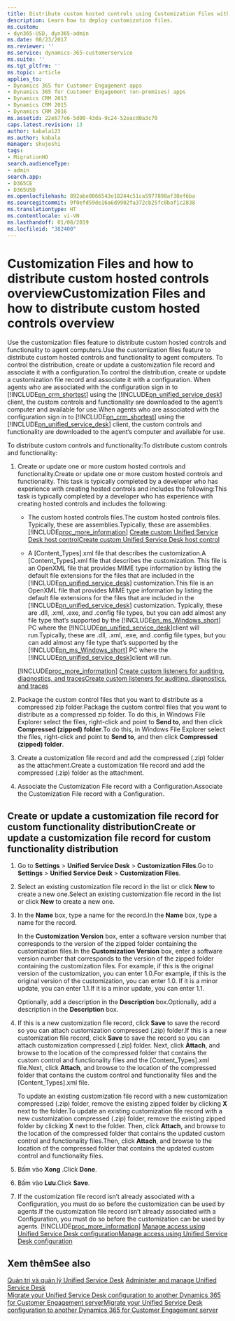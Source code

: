```yaml
---
title: Distribute custom hosted controls using Customization Files with Unified Service Desk for Dynamics 365 for Customer Engagement apps | MicrosoftDocs
description: Learn how to deploy customization files.
ms.custom:
- dyn365-USD, dyn365-admin
ms.date: 08/23/2017
ms.reviewer: ''
ms.service: dynamics-365-customerservice
ms.suite: ''
ms.tgt_pltfrm: ''
ms.topic: article
applies_to:
- Dynamics 365 for Customer Engagement apps
- Dynamics 365 for Customer Engagement (on-premises) apps
- Dynamics CRM 2013
- Dynamics CRM 2015
- Dynamics CRM 2016
ms.assetid: 22e677e6-5d00-43da-9c24-52eacd0a3c70
caps.latest.revision: 13
author: kabala123
ms.author: kabala
manager: shujoshi
tags:
- MigrationHO
search.audienceType:
- admin
search.app:
- D365CE
- D365USD
ms.openlocfilehash: 892abe0066543e18244c51ca5977898af30ef6ba
ms.sourcegitcommit: 9f0efd59de16a6d9902fa372cb25fc0baf1c2838
ms.translationtype: HT
ms.contentlocale: vi-VN
ms.lasthandoff: 01/08/2019
ms.locfileid: "382400"
---
```

# <a name="customization-files-and-how-to-distribute-custom-hosted-controls-overview"></a><span data-ttu-id="d02ba-103">Customization Files and how to distribute custom hosted controls overview</span><span class="sxs-lookup"><span data-stu-id="d02ba-103">Customization Files and how to distribute custom hosted controls overview</span></span>
<span data-ttu-id="d02ba-104">Use the customization files feature to distribute custom hosted controls and functionality to agent computers.</span><span class="sxs-lookup"><span data-stu-id="d02ba-104">Use the customization files feature to distribute custom hosted controls and functionality to agent computers.</span></span> <span data-ttu-id="d02ba-105">To control the distribution, create or update a customization file record and associate it with a configuration.</span><span class="sxs-lookup"><span data-stu-id="d02ba-105">To control the distribution, create or update a customization file record and associate it with a configuration.</span></span> <span data-ttu-id="d02ba-106">When agents who are associated with the configuration sign in to [!INCLUDE[pn_crm_shortest](../../includes/pn-crm-shortest.md)] using the [!INCLUDE[pn_unified_service_desk](../../includes/pn-unified-service-desk.md)] client, the custom controls and functionality are downloaded to the agent’s computer and available for use.</span><span class="sxs-lookup"><span data-stu-id="d02ba-106">When agents who are associated with the configuration sign in to [!INCLUDE[pn_crm_shortest](../../includes/pn-crm-shortest.md)] using the [!INCLUDE[pn_unified_service_desk](../../includes/pn-unified-service-desk.md)] client, the custom controls and functionality are downloaded to the agent’s computer and available for use.</span></span>  
  
 <span data-ttu-id="d02ba-107">To distribute custom controls and functionality:</span><span class="sxs-lookup"><span data-stu-id="d02ba-107">To distribute custom controls and functionality:</span></span>  
  
1. <span data-ttu-id="d02ba-108">Create or update one or more custom hosted controls and functionality.</span><span class="sxs-lookup"><span data-stu-id="d02ba-108">Create or update one or more custom hosted controls and functionality.</span></span> <span data-ttu-id="d02ba-109">This task is typically completed by a developer who has experience with creating hosted controls and includes the following:</span><span class="sxs-lookup"><span data-stu-id="d02ba-109">This task is typically completed by a developer who has experience with creating hosted controls and includes the following:</span></span>  
  
   - <span data-ttu-id="d02ba-110">The custom hosted controls files.</span><span class="sxs-lookup"><span data-stu-id="d02ba-110">The custom hosted controls files.</span></span> <span data-ttu-id="d02ba-111">Typically, these are assemblies.</span><span class="sxs-lookup"><span data-stu-id="d02ba-111">Typically, these are assemblies.</span></span> [!INCLUDE[proc_more_information](../../includes/proc-more-information.md)] <span data-ttu-id="d02ba-112">[Create custom Unified Service Desk host control](../../unified-service-desk/walkthrough-create-custom-hosted-control-for-unified-service-desk.md)</span><span class="sxs-lookup"><span data-stu-id="d02ba-112">[Create custom Unified Service Desk host control](../../unified-service-desk/walkthrough-create-custom-hosted-control-for-unified-service-desk.md)</span></span>  
  
   - <span data-ttu-id="d02ba-113">A [Content_Types].xml file that describes the customization.</span><span class="sxs-lookup"><span data-stu-id="d02ba-113">A [Content_Types].xml file that describes the customization.</span></span> <span data-ttu-id="d02ba-114">This file is an OpenXML file that provides MIME type information by listing the default file extensions for the files that are included in the [!INCLUDE[pn_unified_service_desk](../../includes/pn-unified-service-desk.md)] customization.</span><span class="sxs-lookup"><span data-stu-id="d02ba-114">This file is an OpenXML file that provides MIME type information by listing the default file extensions for the files that are included in the [!INCLUDE[pn_unified_service_desk](../../includes/pn-unified-service-desk.md)] customization.</span></span> <span data-ttu-id="d02ba-115">Typically, these are .dll, .xml, .exe, and .config file types, but you can add almost any file type that’s supported by the [!INCLUDE[pn_ms_Windows_short](../../includes/pn-ms-windows-short.md)] PC where the [!INCLUDE[pn_unified_service_desk](../../includes/pn-unified-service-desk.md)]client will run.</span><span class="sxs-lookup"><span data-stu-id="d02ba-115">Typically, these are .dll, .xml, .exe, and .config file types, but you can add almost any file type that’s supported by the [!INCLUDE[pn_ms_Windows_short](../../includes/pn-ms-windows-short.md)] PC where the [!INCLUDE[pn_unified_service_desk](../../includes/pn-unified-service-desk.md)]client will run.</span></span>  
  
   [!INCLUDE[proc_more_information](../../includes/proc-more-information.md)] <span data-ttu-id="d02ba-116">[Create custom listeners for auditing, diagnostics, and traces](../../unified-service-desk/create-custom-listeners-auditing-diagnostics-traces.md)</span><span class="sxs-lookup"><span data-stu-id="d02ba-116">[Create custom listeners for auditing, diagnostics, and traces](../../unified-service-desk/create-custom-listeners-auditing-diagnostics-traces.md)</span></span>  
  
2. <span data-ttu-id="d02ba-117">Package the custom control files that you want to distribute as a compressed zip folder.</span><span class="sxs-lookup"><span data-stu-id="d02ba-117">Package the custom control files that you want to distribute as a compressed zip folder.</span></span> <span data-ttu-id="d02ba-118">To do this, in Windows File Explorer select the files, right-click and point to **Send to**, and then click **Compressed (zipped) folder**.</span><span class="sxs-lookup"><span data-stu-id="d02ba-118">To do this, in Windows File Explorer select the files, right-click and point to **Send to**, and then click **Compressed (zipped) folder**.</span></span>  
  
3. <span data-ttu-id="d02ba-119">Create a customization file record and add the compressed (.zip) folder as the attachment.</span><span class="sxs-lookup"><span data-stu-id="d02ba-119">Create a customization file record and add the compressed (.zip) folder as the attachment.</span></span>  
  
4. <span data-ttu-id="d02ba-120">Associate the Customization File record with a Configuration.</span><span class="sxs-lookup"><span data-stu-id="d02ba-120">Associate the Customization File record with a Configuration.</span></span>  
  
## <a name="create-or-update-a-customization-file-record-for-custom-functionality-distribution"></a><span data-ttu-id="d02ba-121">Create or update a customization file record for custom functionality distribution</span><span class="sxs-lookup"><span data-stu-id="d02ba-121">Create or update a customization file record for custom functionality distribution</span></span>  
  
1. <span data-ttu-id="d02ba-122">Go to **Settings** > **Unified Service Desk** > **Customization Files**.</span><span class="sxs-lookup"><span data-stu-id="d02ba-122">Go to **Settings** > **Unified Service Desk** > **Customization Files**.</span></span>  
  
2. <span data-ttu-id="d02ba-123">Select an existing customization file record in the list or click **New** to create a new one.</span><span class="sxs-lookup"><span data-stu-id="d02ba-123">Select an existing customization file record in the list or click **New** to create a new one.</span></span>  
  
3. <span data-ttu-id="d02ba-124">In the **Name** box, type a name for the record.</span><span class="sxs-lookup"><span data-stu-id="d02ba-124">In the **Name** box, type a name for the record.</span></span>  
  
    <span data-ttu-id="d02ba-125">In the **Customization Version** box, enter a software version number that corresponds to the version of the zipped folder containing the customization files.</span><span class="sxs-lookup"><span data-stu-id="d02ba-125">In the **Customization Version** box, enter a software version number that corresponds to the version of the zipped folder containing the customization files.</span></span> <span data-ttu-id="d02ba-126">For example, if this is the original version of the customization, you can enter 1.0.</span><span class="sxs-lookup"><span data-stu-id="d02ba-126">For example, if this is the original version of the customization, you can enter 1.0.</span></span> <span data-ttu-id="d02ba-127">If it is a minor update, you can enter 1.1.</span><span class="sxs-lookup"><span data-stu-id="d02ba-127">If it is a minor update, you can enter 1.1.</span></span>  
  
    <span data-ttu-id="d02ba-128">Optionally, add a description in the **Description** box.</span><span class="sxs-lookup"><span data-stu-id="d02ba-128">Optionally, add a description in the **Description** box.</span></span>  
  
4. <span data-ttu-id="d02ba-129">If this is a new customization file record, click **Save** to save the record so you can attach customization compressed (.zip) folder.</span><span class="sxs-lookup"><span data-stu-id="d02ba-129">If this is a new customization file record, click **Save** to save the record so you can attach customization compressed (.zip) folder.</span></span> <span data-ttu-id="d02ba-130">Next, click **Attach**, and browse to the location of the compressed folder that contains the custom control and functionality files and the [Content_Types].xml file.</span><span class="sxs-lookup"><span data-stu-id="d02ba-130">Next, click **Attach**, and browse to the location of the compressed folder that contains the custom control and functionality files and the [Content_Types].xml file.</span></span>  
  
    <span data-ttu-id="d02ba-131">To update an existing customization file record with a new customization compressed (.zip) folder, remove the existing zipped folder by clicking **X** next to the folder.</span><span class="sxs-lookup"><span data-stu-id="d02ba-131">To update an existing customization file record with a new customization compressed (.zip) folder, remove the existing zipped folder by clicking **X** next to the folder.</span></span> <span data-ttu-id="d02ba-132">Then, click **Attach**, and browse to the location of the compressed folder that contains the updated custom control and functionality files.</span><span class="sxs-lookup"><span data-stu-id="d02ba-132">Then, click **Attach**, and browse to the location of the compressed folder that contains the updated custom control and functionality files.</span></span>  
  
5. <span data-ttu-id="d02ba-133">Bấm vào **Xong** .</span><span class="sxs-lookup"><span data-stu-id="d02ba-133">Click **Done**.</span></span>  
  
6. <span data-ttu-id="d02ba-134">Bấm vào **Lưu**.</span><span class="sxs-lookup"><span data-stu-id="d02ba-134">Click **Save**.</span></span>  
  
7. <span data-ttu-id="d02ba-135">If the customization file record isn’t already associated with a Configuration, you must do so before the customization can be used by agents.</span><span class="sxs-lookup"><span data-stu-id="d02ba-135">If the customization file record isn’t already associated with a Configuration, you must do so before the customization can be used by agents.</span></span> [!INCLUDE[proc_more_information](../../includes/proc-more-information.md)] <span data-ttu-id="d02ba-136">[Manage access using Unified Service Desk configuration](../../unified-service-desk/admin/manage-access-using-unified-service-desk-configuration.md)</span><span class="sxs-lookup"><span data-stu-id="d02ba-136">[Manage access using Unified Service Desk configuration](../../unified-service-desk/admin/manage-access-using-unified-service-desk-configuration.md)</span></span>  
  
## <a name="see-also"></a><span data-ttu-id="d02ba-137">Xem thêm</span><span class="sxs-lookup"><span data-stu-id="d02ba-137">See also</span></span>  
 <span data-ttu-id="d02ba-138">[Quản trị và quản lý Unified Service Desk](../../unified-service-desk/admin/administer-manage-unified-service-desk.md) </span><span class="sxs-lookup"><span data-stu-id="d02ba-138">[Administer and manage Unified Service Desk](../../unified-service-desk/admin/administer-manage-unified-service-desk.md) </span></span>  
 [<span data-ttu-id="d02ba-139">Migrate your Unified Service Desk configuration to another Dynamics 365 for Customer Engagement server</span><span class="sxs-lookup"><span data-stu-id="d02ba-139">Migrate your Unified Service Desk configuration to another Dynamics 365 for Customer Engagement server</span></span>](../../unified-service-desk/admin/migrate-unified-service-desk-configuration-dynamics-365-server.md)
